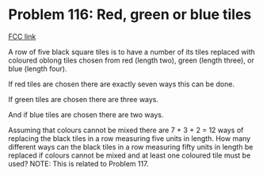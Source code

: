 # Problem 116: Red, green or blue tiles

[FCC link](https://www.freecodecamp.org/learn/coding-interview-prep/project-euler/problem-116-red-green-or-blue-tiles)

A row of five black square tiles is to have a number of its tiles replaced with
coloured oblong tiles chosen from red (length two), green (length three), or
blue (length four).

If red tiles are chosen there are exactly seven ways this can be done.

If green tiles are chosen there are three ways.

And if blue tiles are chosen there are two ways.

Assuming that colours cannot be mixed there are 7 + 3 + 2 = 12 ways of replacing
the black tiles in a row measuring five units in length. How many different ways
can the black tiles in a row measuring fifty units in length be replaced if
colours cannot be mixed and at least one coloured tile must be used? NOTE: This
is related to Problem 117.
